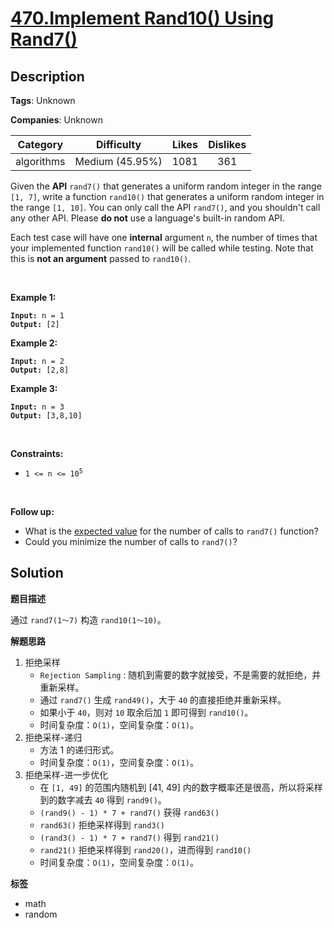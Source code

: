 # [470.Implement Rand10() Using Rand7()](https://leetcode.com/problems/implement-rand10-using-rand7/description/)

## Description

**Tags**: Unknown

**Companies**: Unknown

|  Category  |   Difficulty    | Likes | Dislikes |
| :--------: | :-------------: | :---: | :------: |
| algorithms | Medium (45.95%) | 1081  |   361    |

<p>Given the <strong>API</strong> <code>rand7()</code> that generates a uniform random integer in the range <code>[1, 7]</code>, write a function <code>rand10()</code> that generates a uniform random integer in the range <code>[1, 10]</code>. You can only call the API <code>rand7()</code>, and you shouldn&#39;t call any other API. Please <strong>do not</strong> use a language&#39;s built-in random API.</p>
<p>Each test case will have one <strong>internal</strong> argument <code>n</code>, the number of times that your implemented function <code>rand10()</code> will be called while testing. Note that this is <strong>not an argument</strong> passed to <code>rand10()</code>.</p>
<p>&nbsp;</p>
<p><strong class="example">Example 1:</strong></p>
<pre><code><strong>Input:</strong> n = 1
<strong>Output:</strong> [2]</code></pre><p><strong class="example">Example 2:</strong></p>
<pre><code><strong>Input:</strong> n = 2
<strong>Output:</strong> [2,8]</code></pre><p><strong class="example">Example 3:</strong></p>
<pre><code><strong>Input:</strong> n = 3
<strong>Output:</strong> [3,8,10]</code></pre>
<p>&nbsp;</p>
<p><strong>Constraints:</strong></p>
<ul>
  <li><code>1 &lt;= n &lt;= 10<sup>5</sup></code></li>
</ul>
<p>&nbsp;</p>
<p><strong>Follow up:</strong></p>
<ul>
  <li>What is the <a href="https://en.wikipedia.org/wiki/Expected_value" target="_blank">expected value</a> for the number of calls to <code>rand7()</code> function?</li>
  <li>Could you minimize the number of calls to <code>rand7()</code>?</li>
</ul>

## Solution

**题目描述**

通过 `rand7(1～7)` 构造 `rand10(1～10)`。

**解题思路**

1. 拒绝采样
   - `Rejection Sampling` : 随机到需要的数字就接受，不是需要的就拒绝，并重新采样。
   - 通过 `rand7()` 生成 `rand49()`，大于 `40` 的直接拒绝并重新采样。
   - 如果小于 `40`，则对 `10` 取余后加 `1` 即可得到 `rand10()`。
   - 时间复杂度：`O(1)`，空间复杂度：`O(1)`。
2. 拒绝采样-递归
   - 方法 1 的递归形式。
   - 时间复杂度：`O(1)`，空间复杂度：`O(1)`。
3. 拒绝采样-进一步优化
   - 在 `[1, 49]` 的范围内随机到 [41, 49] 内的数字概率还是很高，所以将采样到的数字减去 `40` 得到 `rand9()`。
   - `(rand9() - 1) * 7 + rand7()` 获得 `rand63()`
   - `rand63()` 拒绝采样得到 `rand3()`
   - `(rand3() - 1) * 7 + rand7()` 得到 `rand21()`
   - `rand21()` 拒绝采样得到 `rand20()`，进而得到 `rand10()`
   - 时间复杂度：`O(1)`，空间复杂度：`O(1)`。

**标签**

- math
- random
